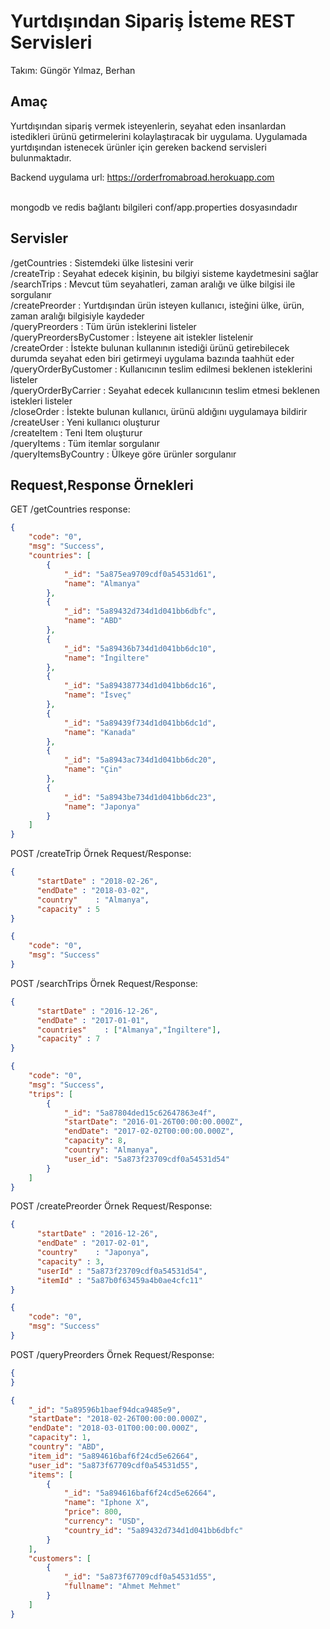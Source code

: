 # Yurtdışından Sipariş İsteme REST Servisleri

Takım: Güngör Yılmaz, Berhan

## Amaç

Yurtdışından sipariş vermek isteyenlerin, seyahat eden insanlardan istedikleri ürünü getirmelerini kolaylaştıracak bir uygulama.
Uygulamada yurtdışından istenecek ürünler için gereken backend servisleri bulunmaktadır.

Backend uygulama url: https://orderfromabroad.herokuapp.com <br /><br />

mongodb ve redis bağlantı bilgileri conf/app.properties dosyasındadır

## Servisler

 /getCountries   : Sistemdeki ülke listesini verir <br />
 /createTrip     : Seyahat edecek kişinin, bu bilgiyi sisteme kaydetmesini sağlar <br />
 /searchTrips    : Mevcut tüm seyahatleri, zaman aralığı ve ülke bilgisi ile sorgulanır <br />
 /createPreorder : Yurtdışından ürün isteyen kullanıcı, isteğini ülke, ürün, zaman aralığı bilgisiyle kaydeder <br />
 /queryPreorders : Tüm ürün isteklerini listeler  <br />
 /queryPreordersByCustomer  : İsteyene ait istekler listelenir  <br />
 /createOrder :  İstekte bulunan kullanının istediği ürünü getirebilecek durumda seyahat eden biri getirmeyi uygulama bazında taahhüt eder <br />
 /queryOrderByCustomer : Kullanıcının teslim edilmesi beklenen isteklerini listeler <br />
 /queryOrderByCarrier  : Seyahat edecek kullanıcının teslim etmesi beklenen istekleri listeler <br />
 /closeOrder : İstekte bulunan kullanıcı, ürünü aldığını uygulamaya bildirir <br />
 /createUser : Yeni kullanıcı oluşturur  <br />
 /createItem : Teni Item oluşturur  <br />
 /queryItems : Tüm itemlar sorgulanır  <br />
 /queryItemsByCountry : Ülkeye göre ürünler sorgulanır


## Request,Response Örnekleri

GET /getCountries response:
```json
{
	"code": "0",
	"msg": "Success",
	"countries": [
		{
			"_id": "5a875ea9709cdf0a54531d61",
			"name": "Almanya"
		},
		{
			"_id": "5a89432d734d1d041bb6dbfc",
			"name": "ABD"
		},
		{
			"_id": "5a89436b734d1d041bb6dc10",
			"name": "İngiltere"
		},
		{
			"_id": "5a894387734d1d041bb6dc16",
			"name": "İsveç"
		},
		{
			"_id": "5a89439f734d1d041bb6dc1d",
			"name": "Kanada"
		},
		{
			"_id": "5a8943ac734d1d041bb6dc20",
			"name": "Çin"
		},
		{
			"_id": "5a8943be734d1d041bb6dc23",
			"name": "Japonya"
		}
	]
}
```

POST /createTrip Örnek Request/Response:
```json
{
      "startDate" : "2018-02-26",
      "endDate" : "2018-03-02",
      "country"    : "Almanya",
      "capacity" : 5
}

{
    "code": "0",
    "msg": "Success"
}
```

POST /searchTrips Örnek Request/Response:
```json
{
      "startDate" : "2016-12-26",
      "endDate" : "2017-01-01",
      "countries"    : ["Almanya","İngiltere"],
      "capacity" : 7
}

{
    "code": "0",
    "msg": "Success",
    "trips": [
        {
            "_id": "5a87804ded15c62647863e4f",
            "startDate": "2016-01-26T00:00:00.000Z",
            "endDate": "2017-02-02T00:00:00.000Z",
            "capacity": 8,
            "country": "Almanya",
            "user_id": "5a873f23709cdf0a54531d54"
        }
    ]
}
```

POST /createPreorder Örnek Request/Response:
```json
{
      "startDate" : "2016-12-26",
      "endDate" : "2017-02-01",
      "country"    : "Japonya",
      "capacity" : 3,
      "userId" : "5a873f23709cdf0a54531d54",
      "itemId" : "5a87b0f63459a4b0ae4cfc11"
}

{
    "code": "0",
    "msg": "Success"
}
```

POST /queryPreorders  Örnek Request/Response:
```json
{
}

{
	"_id": "5a89596b1baef94dca9485e9",
	"startDate": "2018-02-26T00:00:00.000Z",
	"endDate": "2018-03-01T00:00:00.000Z",
	"capacity": 1,
	"country": "ABD",
	"item_id": "5a894616baf6f24cd5e62664",
	"user_id": "5a873f67709cdf0a54531d55",
	"items": [
		{
			"_id": "5a894616baf6f24cd5e62664",
			"name": "Iphone X",
			"price": 800,
			"currency": "USD",
			"country_id": "5a89432d734d1d041bb6dbfc"
		}
	],
	"customers": [
		{
			"_id": "5a873f67709cdf0a54531d55",
			"fullname": "Ahmet Mehmet"
		}
	]
}
```